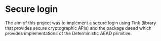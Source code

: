 # Secure login

The aim of this project was to implement a secure login using Tink (library that provides secure cryptographic APIs) and 
the package daead which provides implementations of the Deterministic AEAD primitive. 
